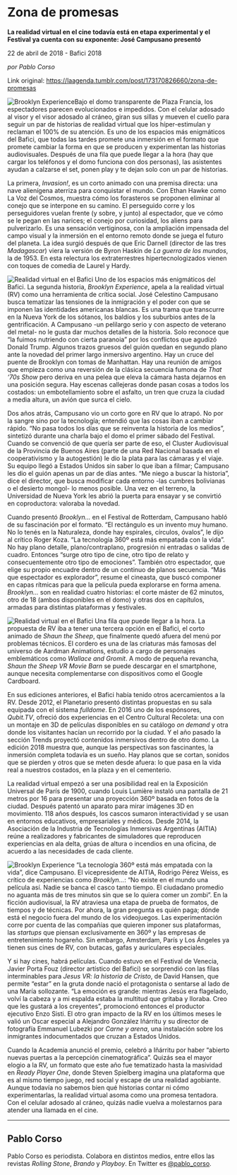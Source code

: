 # Zona de promesas

**La realidad virtual en el cine todavía está en etapa experimental y el Festival ya cuenta con su exponente: José Campusano presentó**

22 de abril de 2018 - Bafici 2018

_por Pablo Corso_

Link original: https://laagenda.tumblr.com/post/173170826660/zona-de-promesas

![Brooklyn Experience](https://64.media.tumblr.com/fe6910a93ac9ab51f0193ca3845eb81a/tumblr_inline_p7lwfytXcJ1t6q87u_500.jpg)Bajo el domo transparente de Plaza Francia, los espectadores parecen evolucionados e impedidos. Con el celular adosado al visor y el visor adosado al cráneo, giran sus sillas y mueven el cuello para seguir un par de historias de realidad virtual que los híper-estimulan y reclaman el 100% de su atención. Es uno de los espacios más enigmáticos del Bafici, que todas las tardes promete una inmersión en el formato que promete cambiar la forma en que se producen y experimentan las historias audiovisuales. Después de una fila que puede llegar a la hora (hay que cargar los teléfonos y el domo funciona con dos personas), las asistentes ayudan a calzarse el set, ponen play y te dejan solo con un par de historias.

La primera, *Invasion!*, es un corto animado con una premisa directa: una nave alienígena aterriza para conquistar el mundo. Con Ethan Hawke como La Voz del Cosmos, muestra cómo los forasteros se proponen eliminar al conejo que se interpone en su camino. El perseguido corre y los perseguidores vuelan frente (y sobre, y junto) al espectador, que ve cómo se le pegan en las narices; el conejo por curiosidad, los aliens para pulverizarlo. Es una sensación vertiginosa, con la ampliación impensada del campo visual y la inmersión en el entorno remoto donde se juega el futuro del planeta. La idea surgió después de que Eric Darnell (director de las tres *Madagascar*) viera la versión de Byron Haskin de *La guerra de los mundos*, la de 1953. En esta relectura los extraterrestres hipertecnologizados vienen con toques de comedia de Laurel y Hardy.

![Realidad virtual en el Bafici](https://64.media.tumblr.com/bc177bf7a7bb593915719c823525c1aa/tumblr_inline_p7lwfzTv7V1t6q87u_500.jpg) Uno de los espacios más enigmáticos del Bafici. La segunda historia, *Brooklyn Experience*, apela a la realidad virtual (RV) como una herramienta de crítica social. José Celestino Campusano busca tematizar las tensiones de la inmigración y el poder con que se imponen las identidades americanas blancas. Es una trama que transcurre en la Nueva York de los sótanos, los baldíos y los suburbios antes de la gentrificación. A Campusano -un pelilargo serio y con aspecto de veterano del metal- no le gusta dar muchos detalles de la historia. Solo reconoce que “la fuimos nutriendo con cierta paranoia” por los conflictos que agudizó Donald Trump. Algunos trazos gruesos del guión quedan en segundo plano ante la novedad del primer largo inmersivo argentino. Hay un cruce del puente de Brooklyn con tomas de Manhattan. Hay una reunión de amigos que empieza como una reversión de la clásica secuencia fumona de *That ‘70s Show* pero deriva en una pelea que eleva la cámara hasta dejarnos en una posición segura. Hay escenas callejeras donde pasan cosas a todos los costados: un embotellamiento sobre el asfalto, un tren que cruza la ciudad a media altura, un avión que surca el cielo. 

Dos años atrás, Campusano vio un corto gore en RV que lo atrapó. No por la sangre sino por la tecnología; entendió que las cosas iban a cambiar rápido. “No pasa todos los días que se reinventa la historia de los medios”, sintetizó durante una charla bajo el domo el primer sábado del Festival. Cuando se convenció de que quería ser parte de eso, el Cluster Audiovisual de la Provincia de Buenos Aires (parte de una Red Nacional basada en el cooperativismo y la autogestión) le dio la plata para las cámaras y el viaje. Su equipo llegó a Estados Unidos sin saber lo que iban a filmar; Campusano les dio el guión apenas un par de días antes. “Me niego a buscar la historia”, dice el director, que busca modificar cada entorno -las cumbres bolivianas o el desierto mongol- lo menos posible. Una vez en el terreno, la Universidad de Nueva York les abrió la puerta para ensayar y se convirtió en coproductora: valoraba la novedad.

Cuando presentó *Brooklyn…* en el Festival de Rotterdam, Campusano habló de su fascinación por el formato. “El rectángulo es un invento muy humano. No lo tenés en la Naturaleza, donde hay espirales, círculos, óvalos”, le dijo al crítico Roger Koza. “La tecnología 360º está más empatada con la vida”. No hay plano detalle, plano/contraplano, progresión ni entradas o salidas de cuadro. Entonces “surge otro tipo de cine, otro tipo de relato y consecuentemente otro tipo de emociones”. También otro espectador, que elige su propio encuadre dentro de un continuo de planos secuencia. “Más que espectador es explorador”, resume el cineasta, que buscó componer en capas rítmicas para que la película pueda explorarse en forma amena. *Brooklyn…* son en realidad cuatro historias: el corte máster de 62 minutos, otro de 18 (ambos disponibles en el domo) y otras dos en capítulos, armadas para distintas plataformas y festivales.

![Realidad virtual en el Bafici](https://64.media.tumblr.com/c76ffec1ef944bfbeaa6692be9e5a723/tumblr_inline_p7lwfzAYbV1t6q87u_500.jpg) Una fila que puede llegar a la hora. La propuesta de RV iba a tener una tercera opción en el Bafici, el corto animado de *Shaun the Sheep*, que finalmente quedó afuera del menú por problemas técnicos. El cordero es una de las criaturas más famosas del universo de Aardman Animations, estudio a cargo de personajes emblemáticos como *Wallace and Gromit*. A modo de pequeña revancha, *Shaun the Sheep VR Movie Barn* se puede descargar en el smartphone, aunque necesita complementarse con dispositivos como el Google Cardboard.

En sus ediciones anteriores, el Bafici había tenido otros acercamientos a la RV. Desde 2012, el Planetario presentó distintas propuestas en su sala equipada con el sistema *fulldome*. En 2016 uno de los espónsores, *Qubit.TV*, ofreció dos experiencias en el Centro Cultural Recoleta: una con un montaje en 3D de películas disponibles en su catálogo *on demand* y otra donde los visitantes hacían un recorrido por la ciudad. Y el año pasado la sección Trends proyectó contenidos inmersivos dentro de otro domo. La edición 2018 muestra que, aunque las perspectivas son fascinantes, la inmersión completa todavía es un sueño. Hay planos que se cortan, sonidos que se pierden y otros que se meten desde afuera: lo que pasa en la vida real a nuestros costados, en la plaza y en el cementerio.

La realidad virtual empezó a ser una posibilidad real en la Exposición Universal de París de 1900, cuando Louis Lumière instaló una pantalla de 21 metros por 16 para presentar una proyección 360º basada en fotos de la ciudad. Después patentó un aparato para mirar imágenes 3D en movimiento. 118 años después, los cascos sumaron interactividad y se usan en entornos educativos, empresariales y médicos. Desde 2014, la Asociación de la Industria de Tecnologías Inmersivas Argentinas (AITIA) reúne a realizadores y fabricantes de simuladores que reproducen experiencias en ala delta, grúas de altura o incendios en una oficina, de acuerdo a las necesidades de cada cliente.

![Brooklyn Experience](https://64.media.tumblr.com/fe6910a93ac9ab51f0193ca3845eb81a/tumblr_inline_p7lwfytXcJ1t6q87u_500.jpg) “La tecnología 360º está más empatada con la vida”, dice Campusano. El vicepresidente de AITIA, Rodrigo Pérez Weiss, es crítico de experiencias como *Brooklyn…*: “No existe en el mundo una película así. Nadie se banca el casco tanto tiempo. El ciudadano promedio no aguanta más de tres minutos sin que se lo quiera comer un zombi”. En la ficción audiovisual, la RV atraviesa una etapa de prueba de formatos, de tiempos y de técnicas. Por ahora, la gran pregunta es quién paga; dónde está el negocio fuera del mundo de los videojuegos. Las experimentación corre por cuenta de las compañías que quieren imponer sus plataformas, las *startups* que piensan exclusivamente en 360º y las empresas de entretenimiento hogareño. Sin embargo, Amsterdam, París y Los Ángeles ya tienen sus cines de RV, con butacas, gafas y auriculares especiales.

Y si hay cines, habrá películas. Cuando estuvo en el Festival de Venecia, Javier Porta Fouz (director artístico del Bafici) se sorprendió con las filas interminables para *Jesus VR: la historia de Cristo*, de David Hansen, que permite “estar” en la gruta donde nació el protagonista o sentarse al lado de una María sollozante. “La emoción es grande: mientras Jesús era flagelado, volví la cabeza y a mi espalda estaba la multitud que gritaba y lloraba. Creo que les gustará a los creyentes”, promocionó entonces el productor ejecutivo Enzo Sisti. El otro gran impacto de la RV en los últimos meses le valió un Oscar especial a Alejandro González Iñárritu y su director de fotografía Emmanuel Lubezki por *Carne y arena*, una instalación sobre los inmigrantes indocumentados que cruzan a Estados Unidos.

Cuando la Academia anunció el premio, celebró a Iñárritu por haber “abierto nuevas puertas a la percepción cinematográfica”. Quizás sea el mayor elogio a la RV, un formato que este año fue tematizado hasta la masividad en *Ready Player One*, donde Steven Spielberg imagina una plataforma que es al mismo tiempo juego, red social y escape de una realidad agobiante. Aunque todavía no sabemos bien qué historias contar ni cómo experimentarlas, la realidad virtual asoma como una promesa tentadora. Con el celular adosado al cráneo, quizás nadie vuelva a molestarnos para atender una llamada en el cine.

  




---

 Pablo Corso
------------

 Pablo Corso es periodista. Colabora en distintos medios, entre ellos las revistas *Rolling Stone*, *Brando* y *Playboy*. En Twitter es [@pablo\_corso](https://twitter.com/pablo_corso). 


